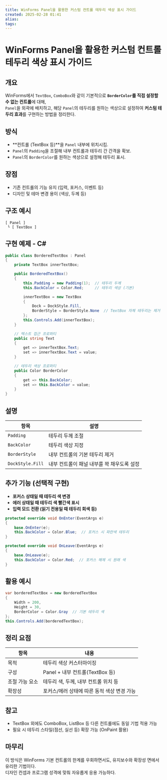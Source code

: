 ```yaml
---
title: WinForms Panel을 활용한 커스텀 컨트롤 테두리 색상 표시 가이드
created: 2025-02-28 01:41
alias:
tags:
---
```

# WinForms Panel을 활용한 커스텀 컨트롤 테두리 색상 표시 가이드

## 개요
WinForms에서 `TextBox`, `ComboBox`와 같이 기본적으로 **`BorderColor`를 직접 설정할 수 없는 컨트롤**에 대해,  
`Panel`을 외곽에 배치하고, 해당 `Panel`의 테두리를 원하는 색상으로 설정하여 **커스텀 테두리 효과**를 구현하는 방법을 정리한다.


## 방식 
- **컨트롤 (TextBox 등)**을 `Panel` 내부에 위치시킴.
- `Panel`의 `Padding`을 조절해 내부 컨트롤과 테두리 간 간격을 확보.
- `Panel`의 `BorderColor`를 원하는 색상으로 설정해 테두리 표시.


## 장점
- 기존 컨트롤의 기능 유지 (입력, 포커스, 이벤트 등)
- 디자인 및 테마 변경 용이 (색상, 두께 등)


## 구조 예시

```plaintext
[ Panel ]
 └ [ TextBox ]
```


## 구현 예제 - C#

```csharp
public class BorderedTextBox : Panel
{
    private TextBox innerTextBox;

    public BorderedTextBox()
    {
        this.Padding = new Padding(1);  // 테두리 두께
        this.BackColor = Color.Red;     // 테두리 색상 (기본)

        innerTextBox = new TextBox
        {
            Dock = DockStyle.Fill,
            BorderStyle = BorderStyle.None  // TextBox 자체 테두리는 제거
        };
        this.Controls.Add(innerTextBox);
    }

    // 텍스트 접근 프로퍼티
    public string Text
    {
        get => innerTextBox.Text;
        set => innerTextBox.Text = value;
    }

    // 테두리 색상 프로퍼티
    public Color BorderColor
    {
        get => this.BackColor;
        set => this.BackColor = value;
    }
}
```


## 설명

|항목|설명|
|---|---|
|`Padding`|테두리 두께 조절|
|`BackColor`|테두리 색상 지정|
|`BorderStyle`|내부 컨트롤의 기본 테두리 제거|
|`DockStyle.Fill`|내부 컨트롤이 패널 내부를 꽉 채우도록 설정|


## 추가 기능 (선택적 구현)

- **포커스 상태일 때 테두리 색 변경**
- **에러 상태일 때 테두리 색 빨간색 표시**
- **입력 모드 전환 (읽기 전용일 때 테두리 회색 등)**

```csharp
protected override void OnEnter(EventArgs e)
{
    base.OnEnter(e);
    this.BackColor = Color.Blue;  // 포커스 시 파란색 테두리
}

protected override void OnLeave(EventArgs e)
{
    base.OnLeave(e);
    this.BackColor = Color.Red;  // 포커스 해제 시 원래 색
}
```


## 활용 예시

```csharp
var borderedTextBox = new BorderedTextBox
{
    Width = 200,
    Height = 30,
    BorderColor = Color.Gray  // 기본 테두리 색
};
this.Controls.Add(borderedTextBox);
```


## 정리 요점

|항목|내용|
|---|---|
|목적|테두리 색상 커스터마이징|
|구성|Panel + 내부 컨트롤(TextBox 등)|
|조절 가능 요소|테두리 색, 두께, 내부 컨트롤 위치 등|
|확장성|포커스/에러 상태에 따른 동적 색상 변경 가능|


## 참고

- TextBox 외에도 ComboBox, ListBox 등 다른 컨트롤에도 동일 기법 적용 가능
- 필요 시 테두리 스타일(점선, 실선 등) 확장 가능 (OnPaint 활용)


## 마무리

이 방식은 WinForms 기본 컨트롤의 한계를 우회하면서도, 유지보수와 확장성 면에서 유리한 기법이다.  
디자인 컨셉과 프로그램 성격에 맞춰 자유롭게 응용 가능하다.